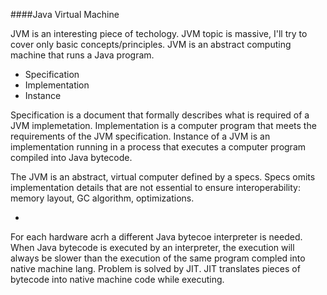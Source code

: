 ####Java Virtual Machine

JVM is an interesting piece of techology. JVM topic is massive, I'll try to cover only basic concepts/principles. JVM is an abstract computing machine that runs a Java program.

- Specification
- Implementation
- Instance

Specification is a document that formally describes what is required of a JVM implemetation. Implementation is a computer program that meets the requirements of the JVM specification. Instance of a JVM is an implementation running in a process that executes a computer program compiled into Java bytecode.

The JVM is an abstract, virtual computer defined by a specs. Specs omits implementation details that are not essential to ensure interoperability: memory layout, GC algorithm, optimizations.

-

For each hardware acrh a different Java bytecoe interpreter is needed. When Java bytecode is executed by an interpreter, the execution will always be slower than the execution of the same program compled into native machine lang. Problem is solved by JIT. JIT translates pieces of bytecode into native machine code while executing.
